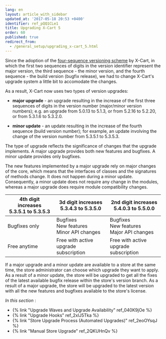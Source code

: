 ```yaml
---
lang: en
layout: article_with_sidebar
updated_at: '2017-05-18 20:53 +0400'
identifier: ref_pQQ1CLe1
title: Upgrading X-Cart 5
order: 60
published: true
redirect_from:
  - /general_setup/upgrading_x-cart_5.html
---
```

Since the adoption of the [four-sequence versioning scheme](http://devs.x-cart.com/en/misc/x-cart_versions.html#x-cart-53x-versioning) by X-Cart, in which the first two sequences of digits in the version identifier represent the major version, the third sequence - the minor version, and the fourth sequence - the build version (bugfix release), we had to change X-Cart's upgrade system a little bit to accomodate the changes. 

As a result, X-Cart now uses two types of version upgrades:

   * **major upgrade** - an upgrade resulting in the increase of the first three sequences of digits in the version number (major/minor version numbers); e.g. an upgrade from 5.0.13 to 5.1.3, or from 5.2.16 to 5.2.20, or from 5.3.1.6 to 5.3.2.0.

   * **minor update** - an update resulting in the increase of the fourth sequence (build version number); for example, an update involving the change of the version number from 5.3.5.1 to 5.3.5.3.

The type of upgrade reflects the significance of changes that the upgrade implements. A major upgrade provides both new features and bugfixes. A minor update provides only bugfixes. 

The new features implemented by a major upgrade rely on major changes of the core, which means that the interfaces of classes and the signatures of methods change. It does not happen during a minor update. Consequently, a minor update does not require any change in the modules, whereas a major upgrade does require module compatibility changes.

<table class="ui celled padded compact small table">
  <thead>
  	<tr>
      <th><strong>4th digit increases<br/>5.3.5.1 to 5.3.5.3</strong></th>
      <th><strong>3d digit increases<br/>5.3.4.3 to 5.3.5.0</strong></th>
      <th><strong>2nd digit increases<br/>5.4.0.3 to 5.5.0.0</strong></th>
    </tr>
  </thead>
  <tbody>
    <tr>
      <td>Bugfixes only</td>
      <td>Bugfixes<br/>New features<br/>Minor API changes</td>
      <td>Bugfixes<br/>New features<br/>Major API changes</td>
    </tr>
    <tr>
      <td>Free anytime</td>
      <td>Free with active<br/>upgrade subscription</td>
      <td>Free with active<br/>upgrade subscription</td>
    </tr>
  </tbody>
</table>

If a major upgrade and a minor update are available to a store at the same time, the store administrator can choose which upgrade they want to apply. As a result of a minor update, the store will be upgraded to get all the fixes of the latest available bugfix release within the store's version branch. As a result of a major upgrade, the store will be upgraded to the latest version with all the new features and bugfixes available to the store's license.

_In this section_ :

* {% link "Upgrade Waves and Upgrade Availability" ref_040K9jOe %}
* {% link "Upgrade Hooks" ref_2xlJ5Tka %}
* {% link "Store Upgrade Process (Automated Upgrades)" ref_2eoOYsqJ %}
* {% link "Manual Store Upgrade" ref_2QKUHnQv %}
